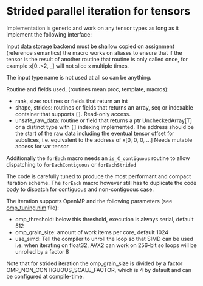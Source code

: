 # Strided parallel iteration for tensors

Implementation is generic and work on any tensor types as long
as it implement the following interface:

Input data storage backend must be shallow copied on assignment (reference semantics)
the macro works on aliases to ensure that if the tensor is the result of another routine that routine is only called once, for example x[0..<2, _] will not slice `x` multiple times.

The input type name is not used at all so can be anything.

Routine and fields used, (routines mean proc, template, macros):
  - rank, size:
      routines or fields that return an int
  - shape, strides:
      routines or fields that returns an array, seq or indexable container
      that supports `[]`. Read-only access.
  - unsafe_raw_data:
      routine or field that returns a ptr UncheckedArray[T]
      or a distinct type with `[]` indexing implemented.
      The address should be the start of the raw data including
      the eventual tensor offset for subslices, i.e. equivalent to
      the address of x[0, 0, 0, ...]
      Needs mutable access for var tensor.

Additionally the `forEach` macro needs an `is_C_contiguous` routine
to allow dispatching to `forEachContiguous` or `forEachStrided`

The code is carefully tuned to produce the most performant and compact iteration scheme. The `forEach` macro however still has to duplicate the code body to dispatch for contiguous and non-contiguous case.

The iteration supports OpenMP and the following parameters (see [omp_tuning.nim](../openmp/omp_tuning) file):
  - omp_threshold: below this threshold, execution is always serial, default 512
  - omp_grain_size: amount of work items per core, default 1024
  - use_simd: Tell the compiler to unroll the loop so that SIMD can be used
              i.e. when iterating on float32, AVX2 can work on 256-bit so loops
              will be unrolled by a factor 8

Note that for strided iteration the omp_grain_size is divided by a factor
OMP_NON_CONTIGUOUS_SCALE_FACTOR, which is 4 by default and can be configured
at compile-time.
